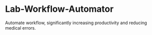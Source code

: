 # Lab-Workflow-Automator
Automate workflow, significantly increasing productivity and reducing medical errors.
